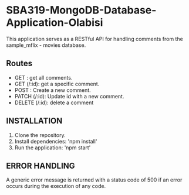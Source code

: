 # SBA319-MongoDB-Database-Application-Olabisi
This application serves as a RESTful API for handling comments from the sample_mflix - movies database.

## Routes
- GET : get all comments.
- GET (/:id): get a specific comment.
- POST : Create a new comment.
- PATCH (/:id): Update id with a new comment.
- DELETE (/:id): delete a comment

## INSTALLATION
1. Clone the repository.
2. Install dependencies: 'npm install'
3. Run the application: 'npm start'

## ERROR HANDLING
A generic error message is returned with a status code of 500 if an error occurs during the execution of any code.
